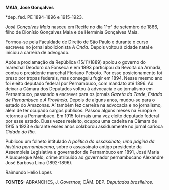 **MAIA, José Gonçalves**

\*dep. fed. PE 1894-1896 e 1915-1923.

*José Gonçalves Maia* nasceu em Recife no dia 1^o^ de setembro de 1866,
filho de Dionísio Gonçalves Maia e de Hermínia Gonçalves Maia.

Formou-se pela Faculdade de Direito de São Paulo e durante o curso
escreveu no jornal abolicionista *A Onda*. Depois voltou à cidade natal
e iniciou a carreira de advogado.

Após a proclamação da República (15/11/1889) apoiou o governo do
marechal Deodoro da Fonseca e em 1893 participou da Revolta da Armada,
contra o presidente marechal Floriano Peixoto. Por esse posicionamento
foi preso por tropas federais, mas conseguiu fugir em 1894. Nesse mesmo
ano foi eleito deputado federal por Pernambuco, com mandato até 1896. Ao
deixar a Câmara dos Deputados voltou à advocacia e ao jornalismo em
Pernambuco, passando a escrever para os jornais *Gazeta da Tarde*,
*Estado de* *Pernambuco* e *A Província*. Depois de alguns anos,
mudou-se para o estado do Amazonas. Aí também fez carreira na advocacia
e no jornalismo, além de ter ocupado cargos públicos. Passou alguns
meses na Europa e retornou a Pernambuco. Em 1915 foi mais uma vez eleito
deputado federal por esse estado. Duas vezes reeleito, ocupou uma
cadeira na Câmara de 1915 a 1923 e durante esses anos colaborou
assiduamente no jornal carioca *Cidade do Rio*.

Publicou um folheto intitulado *A política do assassinato, uma página da
história pernambucana*, sobre o assassinato antigo presidente da
Assembleia Legislativa e governador de Pernambuco em 1891, José Maria
Albuquerque Melo, crime atribuído ao governador pernambucano Alexandre
José Barbosa Lima (1892-1896).

Raimundo Helio Lopes

**FONTES:** ABRANCHES, J. *Governos*; CÂM. DEP. *Deputados brasileiros.*
